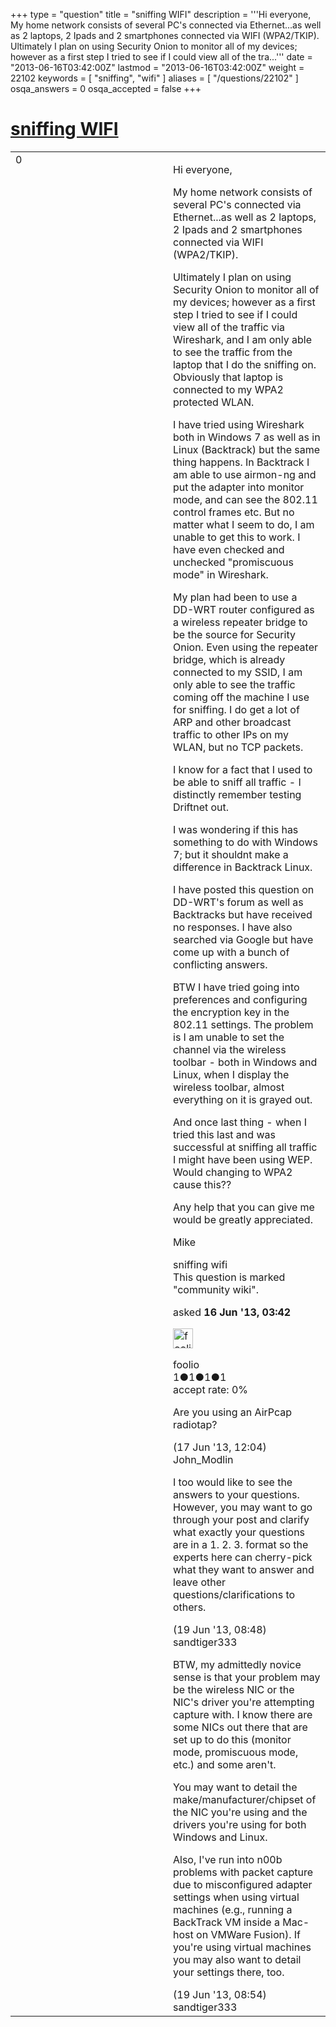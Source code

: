 +++
type = "question"
title = "sniffing WIFI"
description = '''Hi everyone, My home network consists of several PC&#x27;s connected via Ethernet...as well as 2 laptops, 2 Ipads and 2 smartphones connected via WIFI (WPA2/TKIP). Ultimately I plan on using Security Onion to monitor all of my devices; however as a first step I tried to see if I could view all of the tra...'''
date = "2013-06-16T03:42:00Z"
lastmod = "2013-06-16T03:42:00Z"
weight = 22102
keywords = [ "sniffing", "wifi" ]
aliases = [ "/questions/22102" ]
osqa_answers = 0
osqa_accepted = false
+++

<div class="headNormal">

# [sniffing WIFI](/questions/22102/sniffing-wifi)

</div>

<div id="main-body">

<div id="askform">

<table id="question-table" style="width:100%;"><colgroup><col style="width: 50%" /><col style="width: 50%" /></colgroup><tbody><tr class="odd"><td style="width: 30px; vertical-align: top"><div class="vote-buttons"><div id="post-22102-score" class="post-score" title="current number of votes">0</div><div id="favorite-count" class="favorite-count"></div></div></td><td><div id="item-right"><div class="question-body"><p>Hi everyone,</p><p>My home network consists of several PC's connected via Ethernet...as well as 2 laptops, 2 Ipads and 2 smartphones connected via WIFI (WPA2/TKIP).</p><p>Ultimately I plan on using Security Onion to monitor all of my devices; however as a first step I tried to see if I could view all of the traffic via Wireshark, and I am only able to see the traffic from the laptop that I do the sniffing on. Obviously that laptop is connected to my WPA2 protected WLAN.</p><p>I have tried using Wireshark both in Windows 7 as well as in Linux (Backtrack) but the same thing happens. In Backtrack I am able to use airmon-ng and put the adapter into monitor mode, and can see the 802.11 control frames etc. But no matter what I seem to do, I am unable to get this to work. I have even checked and unchecked "promiscuous mode" in Wireshark.</p><p>My plan had been to use a DD-WRT router configured as a wireless repeater bridge to be the source for Security Onion. Even using the repeater bridge, which is already connected to my SSID, I am only able to see the traffic coming off the machine I use for sniffing. I do get a lot of ARP and other broadcast traffic to other IPs on my WLAN, but no TCP packets.</p><p>I know for a fact that I used to be able to sniff all traffic - I distinctly remember testing Driftnet out.</p><p>I was wondering if this has something to do with Windows 7; but it shouldnt make a difference in Backtrack Linux.<br />
</p><p>I have posted this question on DD-WRT's forum as well as Backtracks but have received no responses. I have also searched via Google but have come up with a bunch of conflicting answers.</p><p>BTW I have tried going into preferences and configuring the encryption key in the 802.11 settings. The problem is I am unable to set the channel via the wireless toolbar - both in Windows and Linux, when I display the wireless toolbar, almost everything on it is grayed out.</p><p>And once last thing - when I tried this last and was successful at sniffing all traffic I might have been using WEP. Would changing to WPA2 cause this??</p><p>Any help that you can give me would be greatly appreciated.</p><p>Mike</p></div><div id="question-tags" class="tags-container tags">sniffing wifi</div><div id="question-controls" class="post-controls"><div class="community-wiki">This question is marked "community wiki".</div></div><div class="post-update-info-container"><div class="post-update-info post-update-info-user"><p>asked <strong>16 Jun '13, 03:42</strong></p><img src="https://secure.gravatar.com/avatar/e0252363d63ee2b6255f05fb919f69d2?s=32&amp;d=identicon&amp;r=g" class="gravatar" width="32" height="32" alt="foolio&#39;s gravatar image" /><p>foolio<br />
<span class="score" title="1 reputation points">1</span><span title="1 badges"><span class="badge1">●</span><span class="badgecount">1</span></span><span title="1 badges"><span class="silver">●</span><span class="badgecount">1</span></span><span title="1 badges"><span class="bronze">●</span><span class="badgecount">1</span></span><br />
<span class="accept_rate" title="Rate of the user&#39;s accepted answers">accept rate:</span> <span title="foolio has no accepted answers">0%</span> </br></p></div></div><div id="comments-container-22102" class="comments-container"><span id="22121"></span><div id="comment-22121" class="comment"><div id="post-22121-score" class="comment-score"></div><div class="comment-text"><p>Are you using an AirPcap radiotap?</p></div><div id="comment-22121-info" class="comment-info"><span class="comment-age">(17 Jun '13, 12:04)</span> John_Modlin</div></div><span id="22173"></span><div id="comment-22173" class="comment"><div id="post-22173-score" class="comment-score"></div><div class="comment-text"><p>I too would like to see the answers to your questions. However, you may want to go through your post and clarify what exactly your questions are in a 1. 2. 3. format so the experts here can cherry-pick what they want to answer and leave other questions/clarifications to others.</p></div><div id="comment-22173-info" class="comment-info"><span class="comment-age">(19 Jun '13, 08:48)</span> sandtiger333</div></div><span id="22174"></span><div id="comment-22174" class="comment"><div id="post-22174-score" class="comment-score"></div><div class="comment-text"><p>BTW, my admittedly novice sense is that your problem may be the wireless NIC or the NIC's driver you're attempting capture with. I know there are some NICs out there that are set up to do this (monitor mode, promiscuous mode, etc.) and some aren't.<br />
</p><p>You may want to detail the make/manufacturer/chipset of the NIC you're using and the drivers you're using for both Windows and Linux.<br />
</p><p>Also, I've run into n00b problems with packet capture due to misconfigured adapter settings when using virtual machines (e.g., running a BackTrack VM inside a Mac-host on VMWare Fusion). If you're using virtual machines you may also want to detail your settings there, too.</p></div><div id="comment-22174-info" class="comment-info"><span class="comment-age">(19 Jun '13, 08:54)</span> sandtiger333</div></div></div><div id="comment-tools-22102" class="comment-tools"></div><div class="clear"></div><div id="comment-22102-form-container" class="comment-form-container"></div><div class="clear"></div></div></td></tr></tbody></table>

</div>

</div>

